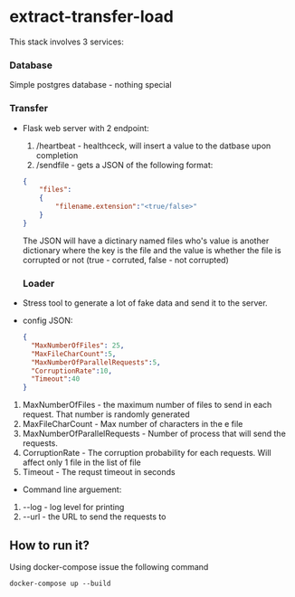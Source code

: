 # extract-transfer-load
This stack involves 3 services:

### Database
Simple postgres database - nothing special

### Transfer
* Flask web server with 2 endpoint:  
  1. /heartbeat - healthceck, will insert a value to the datbase upon completion
  2. /sendfile - gets a JSON of the following format:
  ```json
  {
      "files":
      {
          "filename.extension":"<true/false>"
      }
  }
  ```
  The JSON will have a dictinary named files who's value is another dictionary where the key is the file and the value is whether the file is corrupted or not (true - corruted, false - not corrupted)  

  ### Loader
* Stress tool to generate a lot of fake data and send it to the server.
* config JSON:  
  ```JSON
  {
    "MaxNumberOfFiles": 25,
    "MaxFileCharCount":5,
    "MaxNumberOfParallelRequests":5,
    "CorruptionRate":10,
    "Timeout":40    
  }
  ```
1. MaxNumberOfFiles - the maximum number of files to send in each request. That number is randomly generated   
2.  MaxFileCharCount - Max number of characters in the e file
3. MaxNumberOfParallelRequests - Number of process that will send the requests.
4. CorruptionRate - The corruption probability for each requests. Will affect only 1 file in the list of file
5. Timeout - The requst timeout in seconds

* Command line arguement:
1. --log - log level for printing
2. --url - the URL to send the requests to 

## How to run it?
Using docker-compose issue the following command   
```
docker-compose up --build
```